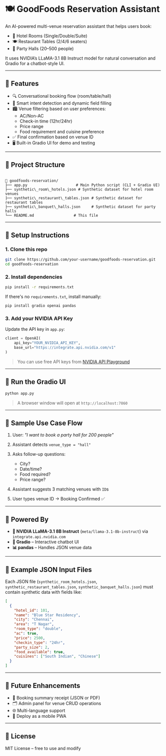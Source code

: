 
# 🍽️ GoodFoods Reservation Assistant

An AI-powered multi-venue reservation assistant that helps users book:
- 🏨 Hotel Rooms (Single/Double/Suite)
- 🍽️ Restaurant Tables (2/4/6 seaters)
- 🎉 Party Halls (20–500 people)

It uses NVIDIA’s LLaMA-3.1 8B Instruct model for natural conversation and Gradio for a chatbot-style UI.

---

## 🚀 Features

- 🔍 Conversational booking flow (room/table/hall)
- 🧠 Smart intent detection and dynamic field filling
- 🏙️ Venue filtering based on user preferences:
  - AC/Non-AC
  - Check-in time (12hr/24hr)
  - Price range
  - Food requirement and cuisine preference
- ✅ Final confirmation based on venue ID
- 🖥️ Built-in Gradio UI for demo and testing

---

## 🧱 Project Structure

```

📁 goodfoods-reservation/
├── app.py                      # Main Python script (CLI + Gradio UI)
├── synthetic\_room\_hotels.json # Synthetic dataset for hotel room venues
├── synthetic\_restaurant\_tables.json # Synthetic dataset for restaurant tables
├── synthetic\_banquet\_halls.json     # Synthetic dataset for party halls
└── README.md                  # This file

````

---

## 🔧 Setup Instructions

### 1. Clone this repo

```bash
git clone https://github.com/your-username/goodfoods-reservation.git
cd goodfoods-reservation
````

### 2. Install dependencies

```bash
pip install -r requirements.txt
```

If there's no `requirements.txt`, install manually:

```bash
pip install gradio openai pandas
```

### 3. Add your NVIDIA API Key

Update the API key in `app.py`:

```python
client = OpenAI(
    api_key="YOUR_NVIDIA_API_KEY",
    base_url="https://integrate.api.nvidia.com/v1"
)
```

> You can use free API keys from [NVIDIA API Playground](https://platform.nvidia.com/)

---

## 🧪 Run the Gradio UI

```bash
python app.py
```

> A browser window will open at `http://localhost:7860`

---

## 🎥 Sample Use Case Flow

1. User: *"I want to book a party hall for 200 people"*
2. Assistant detects `venue_type = "hall"`
3. Asks follow-up questions:

   * City?
   * Date/time?
   * Food required?
   * Price range?
4. Assistant suggests 3 matching venues with `ID`s
5. User types venue ID → Booking Confirmed ✅

---

## 🧠 Powered By

* **🧠 NVIDIA LLaMA-3.1 8B Instruct** (`meta/llama-3.1-8b-instruct`) via `integrate.api.nvidia.com`
* **🧩 Gradio** – Interactive chatbot UI
* **📊 pandas** – Handles JSON venue data

---

## 📄 Example JSON Input Files

Each JSON file (`synthetic_room_hotels.json`, `synthetic_restaurant_tables.json`, `synthetic_banquet_halls.json`) must contain synthetic data with fields like:

```json
[
  {
    "hotel_id": 101,
    "name": "Blue Star Residency",
    "city": "Chennai",
    "area": "T Nagar",
    "room_type": "double",
    "ac": true,
    "price": 2500,
    "checkin_type": "24hr",
    "party_size": 2,
    "food_available": true,
    "cuisines": ["South Indian", "Chinese"]
  }
]
```

---

## 📌 Future Enhancements

* 🧾 Booking summary receipt (JSON or PDF)
* 🗂️ Admin panel for venue CRUD operations
* 🌐 Multi-language support
* 📱 Deploy as a mobile PWA

---

## 📄 License

MIT License – free to use and modify
